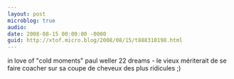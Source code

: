 ```yaml
---
layout: post
microblog: true
audio: 
date: 2008-08-15 00:00:00 -0000
guid: http://xtof.micro.blog/2008/08/15/t888310198.html
---
```

in love of "cold moments" paul weller 22 dreams - le vieux mériterait de se faire coacher sur sa coupe de cheveux des plus ridicules ;)
